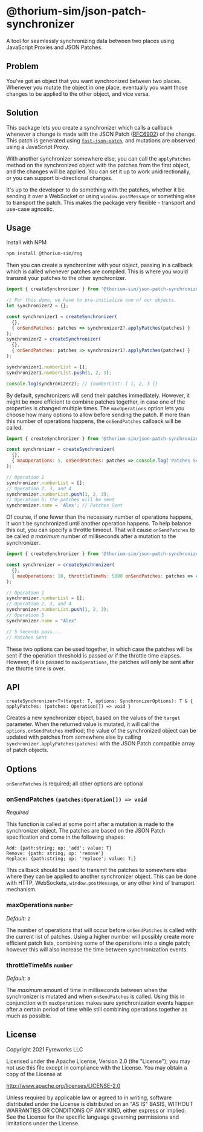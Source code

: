 # @thorium-sim/json-patch-synchronizer

A tool for seamlessly synchronizing data between two places using JavaScript Proxies and JSON Patches.

## Problem

You've got an object that you want synchronized between two places. Whenever you mutate the object in one place, eventually you want those changes to be applied to the other object, and vice versa.

## Solution

This package lets you create a synchronizer which calls a callback whenever a change is made with the JSON Patch ([RFC6902](http://tools.ietf.org/html/rfc6902)) of the change. This patch is generated using [`fast-json-patch`](https://github.com/Starcounter-Jack/JSON-Patch), and mutations are observed using a JavaScript Proxy.

With another synchronizer somewhere else, you can call the `applyPatches` method on the synchronized object with the patches from the first object, and the changes will be applied. You can set it up to work unidirectionally, or you can support bi-directional changes.

It's up to the developer to do something with the patches, whether it be sending it over a WebSocket or using `window.postMessage` or something else to transport the patch. This makes the package very flexible - transport and use-case agnostic.

## Usage

Install with NPM

```bash
npm install @thorium-sim/rng
```

Then you can create a synchronizer with your object, passing in a callback which is called whenever patches are compiled. This is where you would transmit your patches to the other synchronizer.

```js
import { createSynchronizer } from '@thorium-sim/json-patch-synchronizer';

// For this demo, we have to pre-initialize one of our objects.
let synchronizer2 = {};

const synchronizer1 = createSynchronizer(
  {},
  { onSendPatches: patches => synchronizer2?.applyPatches(patches) }
);
synchronizer2 = createSynchronizer(
  {},
  { onSendPatches: patches => synchronizer1?.applyPatches(patches) }
);

synchronizer1.numberList = [];
synchronizer1.numberList.push(1, 2, 3);

console.log(synchronizer2); // {numberList: [ 1, 2, 3 ]}
```

By default, synchronizers will send their patches immediately. However, it might be more efficient to combine patches together, in case one of the properties is changed multiple times. The `maxOperations` option lets you choose how many options to allow before sending the patch. If more than this number of operations happens, the `onSendPatches` callback will be called.

```js
import { createSynchronizer } from '@thorium-sim/json-patch-synchronizer';

const synchronizer = createSynchronizer(
  {},
  { maxOperations: 5, onSendPatches: patches => console.log('Patches Sent') }
);

// Operation 1
synchronizer.numberList = [];
// Operation 2, 3, and 4
synchronizer.numberList.push(1, 2, 3);
// Operation 5; the patches will be sent
synchronizer.name = 'Alex'; // Patches Sent
```

Of course, if one fewer than the necessary number of operations happens, it won't be synchronized until another operation happens. To help balance this out, you can specify a throttle timeout. That will cause `onSendPatches` to be called _a maximum_ number of milliseconds after a mutation to the synchronizer.

```js
import { createSynchronizer } from '@thorium-sim/json-patch-synchronizer';

const synchronizer = createSynchronizer(
  {},
  { maxOperations: 10, throttleTimeMs: 5000 onSendPatches: patches => console.log('Patches Sent') }
);

// Operation 1
synchronizer.numberList = [];
// Operation 2, 3, and 4
synchronizer.numberList.push(1, 2, 3);
// Operation 5
synchronizer.name = "Alex"

// 5 Seconds pass...
// Patches Sent
```

These two options can be used together, in which case the patches will be sent if the operation threshold is passed _or_ if the throttle time elapses. However, if `0` is passed to `maxOperations`, the patches will only be sent after the throttle time is over.

## API

`createSynchronizer<T>(target: T, options: SynchronizerOptions): T & { applyPatches: (patches: Operation[]) => void }`

Creates a new synchronizer object, based on the values of the `target` parameter. When the returned value is mutated, it will call the `options.onSendPatches` method; the value of the synchronized object can be updated with patches from somewhere else by calling `synchronizer.applyPatches(patches)` with the JSON Patch compatible array of patch objects.

## Options

`onSendPatches` is required; all other options are optional

### onSendPatches `(patches:Operation[]) => void`

_Required_

This function is called at some point after a mutation is made to the synchronizer object. The patches are based on the JSON Patch specification and come in the following shapes:

```
Add: {path:string; op: 'add'; value: T}
Remove: {path: string; op: 'remove'}
Replace: {path:string; op: 'replace'; value: T;}
```

This callback should be used to transmit the patches to somewhere else where they can be applied to another synchronizer object. This can be done with HTTP, WebSockets, `window.postMessage`, or any other kind of transport mechanism.

### maxOperations `number`

_Default: `1`_

The number of operations that will occur before `onSendPatches` is called with the current list of patches. Using a higher number will possibly create more efficient patch lists, combining some of the operations into a single patch; however this will also increase the time between synchronization events.

### throttleTimeMs `number`

_Default: `0`_

The _maximum_ amount of time in milliseconds between when the synchronizer is mutated and when `onSendPatches` is called. Using this in conjunction with `maxOperations` makes sure synchronization events happen after a certain period of time while still combining operations together as much as possible.

## License

Copyright 2021 Fyreworks LLC

Licensed under the Apache License, Version 2.0 (the "License");
you may not use this file except in compliance with the License.
You may obtain a copy of the License at

http://www.apache.org/licenses/LICENSE-2.0

Unless required by applicable law or agreed to in writing, software
distributed under the License is distributed on an "AS IS" BASIS,
WITHOUT WARRANTIES OR CONDITIONS OF ANY KIND, either express or implied.
See the License for the specific language governing permissions and
limitations under the License.
